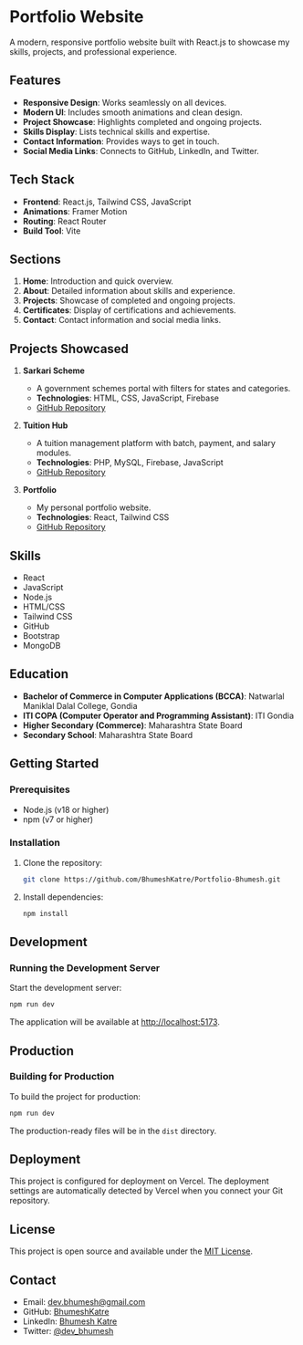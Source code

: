 # Portfolio Website

A modern, responsive portfolio website built with React.js to showcase my skills, projects, and professional experience.

## Features

- **Responsive Design**: Works seamlessly on all devices.
- **Modern UI**: Includes smooth animations and clean design.
- **Project Showcase**: Highlights completed and ongoing projects.
- **Skills Display**: Lists technical skills and expertise.
- **Contact Information**: Provides ways to get in touch.
- **Social Media Links**: Connects to GitHub, LinkedIn, and Twitter.

## Tech Stack

- **Frontend**: React.js, Tailwind CSS, JavaScript
- **Animations**: Framer Motion
- **Routing**: React Router
- **Build Tool**: Vite

## Sections

1. **Home**: Introduction and quick overview.
2. **About**: Detailed information about skills and experience.
3. **Projects**: Showcase of completed and ongoing projects.
4. **Certificates**: Display of certifications and achievements.
5. **Contact**: Contact information and social media links.

## Projects Showcased

1. **Sarkari Scheme**
   - A government schemes portal with filters for states and categories.
   - **Technologies**: HTML, CSS, JavaScript, Firebase
   - [GitHub Repository](https://github.com/BhumeshKatre/Sarkari-Sahayata.git)

2. **Tuition Hub**
   - A tuition management platform with batch, payment, and salary modules.
   - **Technologies**: PHP, MySQL, Firebase, JavaScript
   - [GitHub Repository](https://github.com/chandraprakashbagde/tuitionapp.git)

3. **Portfolio**
   - My personal portfolio website.
   - **Technologies**: React, Tailwind CSS
   - [GitHub Repository](https://github.com/BhumeshKatre/Portfolio-Bhumesh.git)

## Skills

- React
- JavaScript
- Node.js
- HTML/CSS
- Tailwind CSS
- GitHub
- Bootstrap
- MongoDB

## Education

- **Bachelor of Commerce in Computer Applications (BCCA)**: Natwarlal Maniklal Dalal College, Gondia
- **ITI COPA (Computer Operator and Programming Assistant)**: ITI Gondia
- **Higher Secondary (Commerce)**: Maharashtra State Board
- **Secondary School**: Maharashtra State Board

## Getting Started

### Prerequisites

- Node.js (v18 or higher)
- npm (v7 or higher)

### Installation

1. Clone the repository:
   ```bash
   git clone https://github.com/BhumeshKatre/Portfolio-Bhumesh.git

2. Install dependencies:
   ```bash
   npm install
   ```

## Development

### Running the Development Server
Start the development server:
```bash
npm run dev
```
The application will be available at [http://localhost:5173](http://localhost:5173).

## Production

### Building for Production
To build the project for production:
```bash
npm run dev
```
The production-ready files will be in the `dist` directory.

## Deployment

This project is configured for deployment on Vercel. The deployment settings are automatically detected by Vercel when you connect your Git repository.

## License

This project is open source and available under the [MIT License](LICENSE).

## Contact

- Email: [dev.bhumesh@gmail.com](mailto:dev.bhumesh@gmail.com)
- GitHub: [BhumeshKatre](https://github.com/BhumeshKatre)
- LinkedIn: [Bhumesh Katre](https://linkedin.com/in/yourprofile)
- Twitter: [@dev_bhumesh](https://twitter.com/dev_bhumesh)
  
